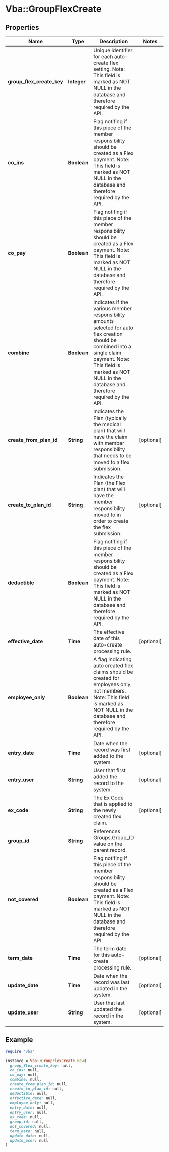 # Vba::GroupFlexCreate

## Properties

| Name | Type | Description | Notes |
| ---- | ---- | ----------- | ----- |
| **group_flex_create_key** | **Integer** | Unique identifier for each auto-create flex setting. Note: This field is marked as NOT NULL in the database and therefore required by the API. |  |
| **co_ins** | **Boolean** | Flag notifing if this piece of the member responsibility should be created as a Flex payment. Note: This field is marked as NOT NULL in the database and therefore required by the API. |  |
| **co_pay** | **Boolean** | Flag notifing if this piece of the member responsibility should be created as a Flex payment. Note: This field is marked as NOT NULL in the database and therefore required by the API. |  |
| **combine** | **Boolean** | Indicates if the various member responsibility amounts selected for auto flex creation should be combined into a single claim payment. Note: This field is marked as NOT NULL in the database and therefore required by the API. |  |
| **create_from_plan_id** | **String** | Indicates the Plan (typically the medical plan) that will have the claim with member responsibility that needs to be moved to a flex submission. | [optional] |
| **create_to_plan_id** | **String** | Indicates the Plan (the Flex plan) that will have the member responsibility moved to in order to create the flex submission. | [optional] |
| **deductible** | **Boolean** | Flag notifing if this piece of the member responsibility should be created as a Flex payment. Note: This field is marked as NOT NULL in the database and therefore required by the API. |  |
| **effective_date** | **Time** | The effective date of this auto-create processing rule. | [optional] |
| **employee_only** | **Boolean** | A flag indicating auto created flex claims should be created for employees only, not members. Note: This field is marked as NOT NULL in the database and therefore required by the API. |  |
| **entry_date** | **Time** | Date when the record was first added to the system. | [optional] |
| **entry_user** | **String** | User that first added the record to the system. | [optional] |
| **ex_code** | **String** | The Ex Code that is applied to the newly created flex claim. | [optional] |
| **group_id** | **String** | References Groups.Group_ID value on the parent record. |  |
| **not_covered** | **Boolean** | Flag notifing if this piece of the member responsibility should be created as a Flex payment. Note: This field is marked as NOT NULL in the database and therefore required by the API. |  |
| **term_date** | **Time** | The term date for this auto-create processing rule. | [optional] |
| **update_date** | **Time** | Date when the record was last updated in the system. | [optional] |
| **update_user** | **String** | User that last updated the record in the system. | [optional] |

## Example

```ruby
require 'vba'

instance = Vba::GroupFlexCreate.new(
  group_flex_create_key: null,
  co_ins: null,
  co_pay: null,
  combine: null,
  create_from_plan_id: null,
  create_to_plan_id: null,
  deductible: null,
  effective_date: null,
  employee_only: null,
  entry_date: null,
  entry_user: null,
  ex_code: null,
  group_id: null,
  not_covered: null,
  term_date: null,
  update_date: null,
  update_user: null
)
```

